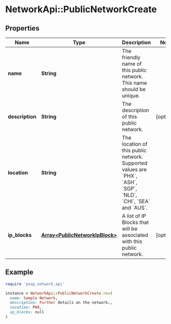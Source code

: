 # NetworkApi::PublicNetworkCreate

## Properties

| Name | Type | Description | Notes |
| ---- | ---- | ----------- | ----- |
| **name** | **String** | The friendly name of this public network. This name should be unique. |  |
| **description** | **String** | The description of this public network. | [optional] |
| **location** | **String** | The location of this public network. Supported values are &#x60;PHX&#x60;, &#x60;ASH&#x60;, &#x60;SGP&#x60;, &#x60;NLD&#x60;, &#x60;CHI&#x60;, &#x60;SEA&#x60; and &#x60;AUS&#x60;. |  |
| **ip_blocks** | [**Array&lt;PublicNetworkIpBlock&gt;**](PublicNetworkIpBlock.md) | A list of IP Blocks that will be associated with this public network. | [optional] |

## Example

```ruby
require 'pnap_network_api'

instance = NetworkApi::PublicNetworkCreate.new(
  name: Sample Network,
  description: Further details on the network.,
  location: PHX,
  ip_blocks: null
)
```

